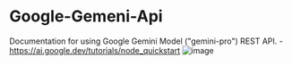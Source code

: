 # Google-Gemeni-Api
Documentation for using Google Gemini Model ("gemini-pro") REST API. - https://ai.google.dev/tutorials/node_quickstart
![image](https://github.com/Lynn2507/Google-Gemeni-Api/assets/134114751/39675000-8823-4424-944a-da7158554bee)

